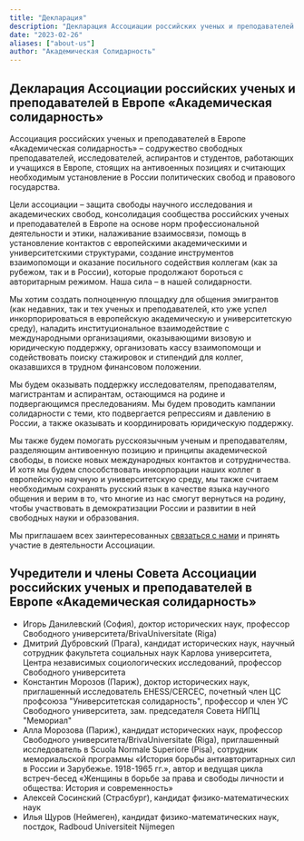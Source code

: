 ```yaml
---
title: "Декларация"
description: "Декларация Ассоциации российских ученых и преподавателей в Европе «Академическая солидарность»"
date: "2023-02-26"
aliases: ["about-us"]
author: "Академическая Солидарность"
---
```


## Декларация Ассоциации российских ученых и преподавателей в Европе «Академическая солидарность»
Ассоциация российских ученых и преподавателей в Европе «Академическая солидарность» – содружество свободных преподавателей, исследователей, аспирантов и студентов, работающих и учащихся в Европе, стоящих на антивоенных позициях и считающих необходимым установление в России политических свобод и правового государства.

Цели ассоциации – защита свободы научного исследования и академических свобод, консолидация сообщества российских ученых и преподавателей в Европе на основе норм профессиональной деятельности и этики, налаживание взаимосвязи, помощь в установление контактов с европейскими академическими и университетскими структурами, создание инструментов взаимопомощи и оказание посильного содействия коллегам (как за рубежом, так и в России), которые продолжают бороться с авторитарным режимом. Наша сила – в нашей солидарности.

Мы хотим создать полноценную площадку для общения эмигрантов (как недавних, так и тех ученых и преподавателей, кто уже успел инкорпорироваться в европейскую академическую и университетскую среду), наладить институциональное взаимодействие с международными организациями, оказывающими визовую и юридическую поддержку, организовать кассу взаимопомощи и содействовать поиску стажировок и стипендий для коллег, оказавшихся в трудном финансовом положении.

Мы будем оказывать поддержку исследователям, преподавателям, магистрантам и аспирантам, остающимся на родине и подвергающимся преследованиям. Мы будем проводить кампании солидарности с теми, кто подвергается репрессиям и давлению в России, а также оказывать и координировать юридическую поддержку.

Мы также будем помогать русскоязычным ученым и преподавателям, разделяющим антивоенную позицию и принципы академической свободы, в поиске новых международных контактов и сотрудничества. И хотя мы будем способствовать инкорпорации наших коллег в европейскую научную и университетскую среду, мы также считаем необходимым сохранять русский язык в качестве языка научного общения и верим в то, что многие из нас смогут вернуться на родину, чтобы участвовать в демократизации России и развитии в ней свободных науки и  образования.

Мы приглашаем всех заинтересованных [связаться с нами](/contact) и принять
участие в деятельности Ассоциации.

## Учредители и члены Совета Ассоциации российских ученых и преподавателей в Европе «Академическая солидарность»
- Игорь Данилевский (София), доктор исторических наук, профессор Свободного университета/BrivaUniversitate (Riga)
- Дмитрий Дубровский (Прага), кандидат исторических наук, научный сотрудник факультета социальных наук Карлова университета, Центра независимых социологических исследований, профессор Свободного университета
- Константин Морозов (Париж), доктор исторических наук, приглашенный исследователь EHESS/CERCEC, почетный член ЦС профсоюза "Университетская солидарность", профессор и член УС Свободного университета, зам. председателя Совета НИПЦ "Мемориал"
- Алла Морозова (Париж), кандидат исторических наук, профессор Свободного университета/BrivaUniversitate (Riga), приглашенный исследователь в Scuola Normale Superiore (Pisa), сотрудник мемориальской программы «История борьбы антиавторитарных сил в России и Зарубежье. 1918-1965 гг.», автор и ведущая цикла встреч-бесед «Женщины в борьбе за права и свободы личности и общества: История и современность»
- Алексей Сосинский (Страсбург), кандидат физико-математических наук
- Илья Щуров (Неймеген), кандидат физико-математических наук, постдок, Radboud Universiteit Nijmegen 

